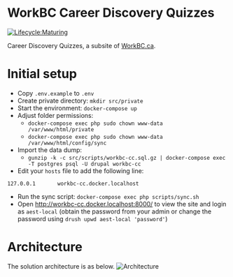 WorkBC Career Discovery Quizzes
===============================

[![Lifecycle:Maturing](https://img.shields.io/badge/Lifecycle-Maturing-007EC6)](https://github.com/bcgov/workbc-cc)

Career Discovery Quizzes, a subsite of [WorkBC.ca](https://www.workbc.ca).
# Initial setup
- Copy `.env.example` to `.env`
- Create private directory: `mkdir src/private`
- Start the environment: `docker-compose up`
- Adjust folder permissions:
  - `docker-compose exec php sudo chown www-data /var/www/html/private`
  - `docker-compose exec php sudo chown www-data /var/www/html/config/sync`
- Import the data dump:
  - `gunzip -k -c src/scripts/workbc-cc.sql.gz | docker-compose exec -T postgres psql -U drupal workbc-cc`
- Edit your `hosts` file to add the following line:
```
127.0.0.1       workbc-cc.docker.localhost
```
- Run the sync script: `docker-compose exec php scripts/sync.sh`
- Open http://workbc-cc.docker.localhost:8000/ to view the site and login as `aest-local` (obtain the password from your admin or change the password using `drush upwd aest-local 'password'`)
# Architecture
The solution architecture is as below.
![Architecture](https://user-images.githubusercontent.com/79226696/177882962-f257ef30-6751-4873-a6b3-e0cfffbd0df8.png)
